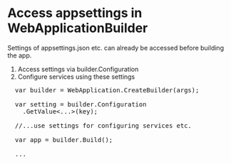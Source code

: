 # Access appsettings in WebApplicationBuilder

Settings of appsettings.json etc. can already be accessed before building the app.

1. Access settings via builder.Configuration
2. Configure services using these settings

<pre>
  var builder = WebApplication.CreateBuilder(args);
  
  var setting = builder.Configuration
    .GetValue<...>(key);
  
  //...use settings for configuring services etc.
  
  var app = builder.Build();

  ...
</pre>
